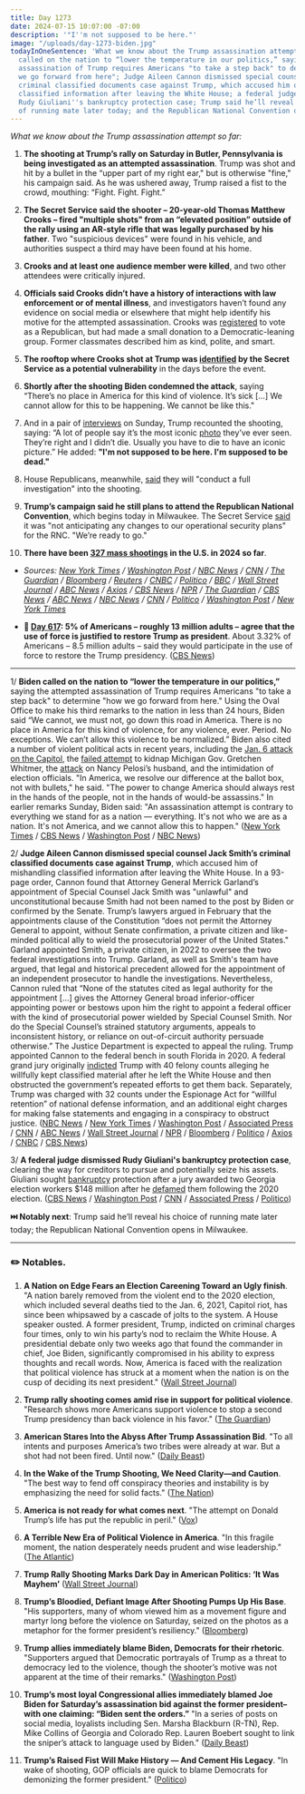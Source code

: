 ```yaml
---
title: Day 1273
date: 2024-07-15 10:07:00 -07:00
description: '"I''m not supposed to be here."'
image: "/uploads/day-1273-biden.jpg"
todayInOneSentence: 'What we know about the Trump assassination attempt so far; Biden
  called on the nation to “lower the temperature in our politics,” saying the attempted
  assassination of Trump requires Americans "to take a step back" to determine "how
  we go forward from here"; Judge Aileen Cannon dismissed special counsel Jack Smith’s
  criminal classified documents case against Trump, which accused him of mishandling
  classified information after leaving the White House; a federal judge dismissed
  Rudy Giuliani''s bankruptcy protection case; Trump said he’ll reveal his choice
  of running mate later today; and the Republican National Convention opens in Milwaukee. '
---
```


*What we know about the Trump assassination attempt so far:*

 1. **The shooting at Trump’s rally on Saturday in Butler, Pennsylvania is being investigated as an attempted assassination**. Trump was shot and hit by a bullet in the “upper part of my right ear," but is otherwise "fine," his campaign said. As he was ushered away, Trump raised a fist to the crowd, mouthing: “Fight. Fight. Fight.”

 2. **The Secret Service said the shooter – 20-year-old Thomas Matthew Crooks – fired "multiple shots" from an “elevated position” outside of the rally using an AR-style rifle that was legally purchased by his father**. Two "suspicious devices" were found in his vehicle, and authorities suspect a third may have been found at his home.

 3. **Crooks and at least one audience member were killed**, and two other attendees were critically injured.

 4. **Officials said Crooks didn’t have a history of interactions with law enforcement or of mental illness**, and investigators haven’t found any evidence on social media or elsewhere that might help identify his motive for the attempted assassination. Crooks was [registered](https://www.cnn.com/2024/07/14/us/trump-rally-gunman-thomas-crooks-invs/index.html)  to vote as a Republican, but had made a small donation to a Democratic-leaning group. Former classmates described him as kind, polite, and smart.

 5. **The rooftop where Crooks shot at Trump was [identified](https://www.nbcnews.com/politics/donald-trump/trump-rally-shooting-secret-service-identified-rooftop-security-flaw-rcna161783) by the Secret Service as a potential vulnerability** in the days before the event.

 6. **Shortly after the shooting Biden condemned the attack**, saying “There’s no place in America for this kind of violence. It’s sick \[...\] We cannot allow for this to be happening. We cannot be like this."

 7. And in a pair of [interviews](https://www.nytimes.com/2024/07/15/us/politics/trump-shot-interviews.html) on Sunday, Trump recounted the shooting, saying: “A lot of people say it’s the most iconic [photo](https://apnews.com/article/trump-photo-flag-iconic-bullet-f668b7dcc7b365a319a5daaac582775d) they’ve ever seen. They’re right and I didn’t die. Usually you have to die to have an iconic picture.” He added: **"I'm not supposed to be here. I'm supposed to be dead."**

 8. House Republicans, meanwhile, [said](https://www.axios.com/2024/07/14/trump-rally-shooting-oversight-comer-secret-service) they will "conduct a full investigation" into the shooting.

 9. **Trump’s campaign said he still plans to attend the Republican National Convention**, which begins today in Milwaukee. The Secret Service [said](https://www.wsj.com/livecoverage/trump-rally-incident/card/secret-service-says-rnc-security-at-highest-level-so-no-plans-to-change-7Gngm6AuFNp75aIIDMf9) it was "not anticipating any changes to our operational security plans" for the RNC. "We’re ready to go."

10. **There have been [327 mass shootings](https://en.wikipedia.org/wiki/List_of_mass_shootings_in_the_United_States_in_2024#List) in the U.S. in 2024 so far**.

* *Sources: [New York Times](https://www.nytimes.com/live/2024/07/13/us/biden-trump-election) / [Washington Post](https://www.washingtonpost.com/politics/2024/07/13/2024-election-campaign-updates-biden-trump-rally/) / [NBC News](https://www.nbcnews.com/politics/donald-trump/secret-service-rushes-trump-stage-shots-fired-pennsylvania-rally-rcna161735) / [CNN](https://www.cnn.com/politics/live-news/election-biden-trump-07-13-24/index.html) / [The Guardian](https://www.theguardian.com/us-news/article/2024/jul/13/trump-rally-gun-shots-pennsylvania) / [Bloomberg](https://www.bloomberg.com/news/live-blog/2024-07-13/trump-rushed-off-stage-at-rally?srnd=homepage-americas&sref=MIBMEEoj) / [Reuters](https://www.reuters.com/world/us/sounds-multiple-shots-heard-trump-rally-pennsylvania-video-2024-07-13/) / [CNBC](https://www.cnbc.com/2024/07/13/donald-trump-shot-live-updates.html) / [Politico](https://www.politico.com/news/2024/07/13/trump-rushed-off-stage-at-pennsylvania-rally-after-possible-gunfire-00167977) / [BBC](https://www.bbc.com/news/live/cljy6yz1j6gt) / [Wall Street Journal](https://www.wsj.com/livecoverage/trump-rally-incident) / [ABC News](https://abcnews.go.com/Politics/live-updates/donald-trump-rally-shooting-assassination-attempt/?id=111916828) / [Axios](https://www.axios.com/2024/07/13/trump-rally-secret-service-rally-gun-shots) / [CBS News](https://www.cbsnews.com/news/trump-rally-shooter-death-attendee-butler-county-da/) / [NPR](https://www.npr.org/live-updates/trump-pennsylvania-rally-gunshots) / [The Guardian](https://www.theguardian.com/us-news/article/2024/jul/13/biden-trump-rally-shooting-reaction) / [CBS News](https://www.cbsnews.com/news/donald-trump-rally-shooting-joe-biden-statement/) / [ABC News](https://abcnews.go.com/Politics/biden-briefed-trump-rally-incident-lawmakers-condemning-violence/story?id=111914358) / [NBC News](https://www.nbcnews.com/politics/2024-election/biden-political-leaders-condemn-violence-trump-shooting-rally-rcna161740) / [CNN](https://www.cnn.com/2024/07/13/politics/joe-biden-reaction-trump-shooting/index.html) / [Politico](https://www.politico.com/news/2024/07/13/biden-theres-no-place-for-this-kind-of-violence-in-america-00167984) / [Washington Post](https://www.washingtonpost.com/politics/2024/07/13/trump-rally-shooting-reactions/) / [New York Times](https://www.nytimes.com/2024/07/13/us/politics/trump-rally-shooting-reactions.html)*

* **📌 [Day 617](https://whatthefuckjusthappenedtoday.com/2022/09/28/day-617/#poll-5-of-americans-%E2%80%93-roughly-13-mil): 5% of Americans – roughly 13 million adults – agree that the use of force is justified to restore Trump as president**. About 3.32% of Americans – 8.5 million adults – said they would participate in the use of force to restore the Trump presidency. ([CBS News](https://www.cbsnews.com/news/force-justified-return-trump-to-white-house/))

---

1/ **Biden called on the nation to “lower the temperature in our politics,”** saying the attempted assassination of Trump requires Americans "to take a step back" to determine "how we go forward from here." Using the Oval Office to make his third remarks to the nation in less than 24 hours, Biden said “We cannot, we must not, go down this road in America. There is no place in America for this kind of violence, for any violence, ever. Period. No exceptions. We can’t allow this violence to be normalized.” Biden also cited a number of violent political acts in recent years, including the [Jan. 6 attack on the Capitol](https://whatthefuckjusthappenedtoday.com/2021/01/06/day-1448/), the [failed attempt](https://whatthefuckjusthappenedtoday.com/2020/10/08/day-1358/) to kidnap Michigan Gov. Gretchen Whitmer, the [attack](https://whatthefuckjusthappenedtoday.com/2022/10/31/day-650/#1-federal-prosecutors-charged-the-ma) on Nancy Pelosi’s husband, and the intimidation of election officials. "In America, we resolve our difference at the ballot box, not with bullets," he said. "The power to change America should always rest in the hands of the people, not in the hands of would-be assassins." In earlier remarks Sunday, Biden said: "An assassination attempt is contrary to everything we stand for as a nation — everything. It's not who we are as a nation. It's not America, and we cannot allow this to happen." ([New York Times](https://www.nytimes.com/2024/07/14/us/politics/biden-trump-unity.html) / [CBS News](https://www.cbsnews.com/news/biden-oval-office-address-trump-shot/) / [Washington Post](https://www.washingtonpost.com/politics/2024/07/14/biden-response-trump-shooting/) / [NBC News](https://www.nbcnews.com/politics/joe-biden/biden-oval-office-address-sunday-evening-trump-shooting-rcna161790))

2/ **Judge Aileen Cannon dismissed special counsel Jack Smith’s criminal classified documents case against Trump**, which accused him of mishandling classified information after leaving the White House. In a 93-page order, Cannon found that Attorney General Merrick Garland’s appointment of Special Counsel Jack Smith was "unlawful" and unconstitutional because Smith had not been named to the post by Biden or confirmed by the Senate. Trump’s lawyers argued in February that the appointments clause of the Constitution “does not permit the Attorney General to appoint, without Senate confirmation, a private citizen and like-minded political ally to wield the prosecutorial power of the United States." Garland appointed Smith, a private citizen, in 2022 to oversee the two federal investigations into Trump. Garland, as well as Smith's team have argued, that legal and historical precedent allowed for the appointment of an independent prosecutor to handle the investigations. Nevertheless, Cannon ruled that “None of the statutes cited as legal authority for the appointment \[...\] gives the Attorney General broad inferior-officer appointing power or bestows upon him the right to appoint a federal officer with the kind of prosecutorial power wielded by Special Counsel Smith. Nor do the Special Counsel’s strained statutory arguments, appeals to inconsistent history, or reliance on out-of-circuit authority persuade otherwise.” The Justice Department is expected to appeal the ruling. Trump appointed Cannon to the federal bench in south Florida in 2020. A federal grand jury originally [indicted](https://whatthefuckjusthappenedtoday.com/2023/06/09/day-871/#1-the-justice-department-charged-tru) Trump with 40 felony counts alleging he willfully kept classified material after he left the White House and then obstructed the government’s repeated efforts to get them back. Separately, Trump was charged with 32 counts under the Espionage Act for “willful retention” of national defense information, and an additional eight charges for making false statements and engaging in a conspiracy to obstruct justice. ([NBC News](https://www.nbcnews.com/politics/donald-trump/florida-judge-dismisses-trump-classified-documents-case-rcna161878) / [New York Times](https://www.nytimes.com/live/2024/07/15/us/trump-documents-case-dismissed) / [Washington Post](https://www.washingtonpost.com/national-security/2024/07/15/trump-classified-trial-dismisssed-cannon/) / [Associated Press](https://apnews.com/article/trump-classified-documents-smith-c66d5ffb7ba86c1b991f95e89bdeba0c) / [CNN](https://www.cnn.com/2024/07/15/politics/classified-documents-case-trump-dismissed-aileen-cannon) / [ABC News](https://abcnews.go.com/Politics/judge-dismisses-donald-trumps-classified-documents-case/story?id=111951588) / [Wall Street Journal](https://www.wsj.com/us-news/law/federal-judge-dismisses-classified-documents-prosecution-against-trump-db0cde1b) / [NPR](https://www.npr.org/2024/07/15/g-s1-10379/trump-documents-case-dismissed) / [Bloomberg](https://www.bloomberg.com/news/articles/2024-07-15/trump-classified-documents-case-dismissed-by-florida-judge?srnd=homepage-americas&sref=MIBMEEoj) / [Politico](https://www.politico.com/news/2024/07/15/judge-dismisses-trumps-mar-a-lago-classified-docs-criminal-case-00168231) / [Axios](https://www.axios.com/2024/07/15/trump-classified-documents-case-dismissed-cannon) / [CNBC](https://www.cnbc.com/2024/07/15/trump-classified-documents-case-dismissed-by-judge-over-special-counsel-appointment.html) / [CBS News](https://www.cbsnews.com/news/trump-documents-case-dismissed-by-federal-judge/))

3/ **A federal judge dismissed Rudy Giuliani's bankruptcy protection case**, clearing the way for creditors to pursue and potentially seize his assets. Giuliani sought [bankruptcy](https://whatthefuckjusthappenedtoday.com/2023/12/27/day-1072/#5-rudy-giuliani-filed-for-chapter-11) protection after a jury awarded two Georgia election workers $148 million after he [defamed](https://whatthefuckjusthappenedtoday.com/2023/12/18/day-1063/#5-a-jury-ordered-rudy-giuliani-to-pa) them following the 2020 election. ([CBS News](https://www.cbsnews.com/news/rudy-giuliani-bankruptcy-case-dismissed-creditors/) / [Washington Post](https://www.washingtonpost.com/politics/2024/07/12/rudy-giuliani-bankruptcy/) / [CNN](https://www.cnn.com/2024/07/12/politics/judge-dismisses-giuliani-bankruptcy-case/index.html) / [Associated Press](https://apnews.com/article/giuliani-bankruptcy-freeman-moss-2020-election-3cf8d70d1dc2608705c9f938bbb8941d) / [Politico](https://www.politico.com/news/2024/07/12/rudy-giuliani-bankruptcy-case-dismissed-00167885))

**⏭️ Notably next**: Trump said he’ll reveal his choice of running mate later today; the Republican National Convention opens in Milwaukee.

---

### ✏️ Notables.

 1. **A Nation on Edge Fears an Election Careening Toward an Ugly finish**. "A nation barely removed from the violent end to the 2020 election, which included several deaths tied to the Jan. 6, 2021, Capitol riot, has since been whipsawed by a cascade of jolts to the system. A House speaker ousted. A former president, Trump, indicted on criminal charges four times, only to win his party’s nod to reclaim the White House. A presidential debate only two weeks ago that found the commander in chief, Joe Biden, significantly compromised in his ability to express thoughts and recall words. Now, America is faced with the realization that political violence has struck at a moment when the nation is on the cusp of deciding its next president." ([Wall Street Journal](https://www.wsj.com/politics/elections/a-nation-on-edge-fears-an-election-careening-toward-an-ugly-finish-84935842?mod=article_inline))

 2. **Trump rally shooting comes amid rise in support for political violence**. "Research shows more Americans support violence to stop a second Trump presidency than back violence in his favor." ([The Guardian](https://www.theguardian.com/us-news/article/2024/jul/13/trump-rally-shooting-political-violence))

 3. **American Stares Into the Abyss After Trump Assassination Bid**.  "To all intents and purposes America’s two tribes were already at war. But a shot had not been fired. Until now." ([Daily Beast](https://www.thedailybeast.com/american-stares-into-the-abyss-after-donald-trump-assassination-bid?ref=home?ref=home))

 4. **In the Wake of the Trump Shooting, We Need Clarity—and Caution**. "The best way to fend off conspiracy theories and instability is by emphasizing the need for solid facts." ([The Nation](https://www.thenation.com/article/politics/trump-shooting-facts-disinformation/))

 5. **America is not ready for what comes next**. "The attempt on Donald Trump’s life has put the republic in peril." ([Vox](https://www.vox.com/politics/360428/trump-assassination-attempt-pennsylvania-shooting-politics))

 6. **A Terrible New Era of Political Violence in America**. "In this fragile moment, the nation desperately needs prudent and wise leadership." ([The Atlantic](https://www.theatlantic.com/politics/archive/2024/07/trump-rally-pennsylvania-political-violence/679000/))

 7. **Trump Rally Shooting Marks Dark Day in American Politics: ‘It Was Mayhem’** ([Wall Street Journal](https://www.wsj.com/politics/elections/trump-taken-off-stage-after-apparent-shots-fired-at-rally-9d6680da))

 8. **Trump’s Bloodied, Defiant Image After Shooting Pumps Up His Base**. "His supporters, many of whom viewed him as a movement figure and martyr long before the violence on Saturday, seized on the photos as a metaphor for the former president’s resiliency." ([Bloomberg](https://www.bloomberg.com/news/articles/2024-07-14/trump-shooting-ex-president-s-bloodied-defiant-image-pumps-up-gop-base?srnd=homepage-americas&sref=MIBMEEoj))

 9. **Trump allies immediately blame Biden, Democrats for their rhetoric**. "Supporters argued that Democratic portrayals of Trump as a threat to democracy led to the violence, though the shooter’s motive was not apparent at the time of their remarks." ([Washington Post](https://www.washingtonpost.com/politics/2024/07/13/trump-shooting-blame-biden-democrats/))

10. **Trump’s most loyal Congressional allies immediately blamed Joe Biden for Saturday’s assassination bid against the former president–with one claiming: “Biden sent the orders.”** "In a series of posts on social media, loyalists including Sen. Marsha Blackburn (R-TN), Rep. Mike Collins of Georgia and Colorado Rep. Lauren Boebert sought to link the sniper’s attack to language used by Biden." ([Daily Beast](https://www.thedailybeast.com/maga-immediately-blames-joe-biden-for-donald-trump-assassination-attempt?ref=home?ref=home))

11. **Trump’s Raised Fist Will Make History — And Cement His Legacy**. "In wake of shooting, GOP officials are quick to blame Democrats for demonizing the former president." ([Politico](https://www.politico.com/news/magazine/2024/07/14/trump-shooting-fist-legacy-00168022))